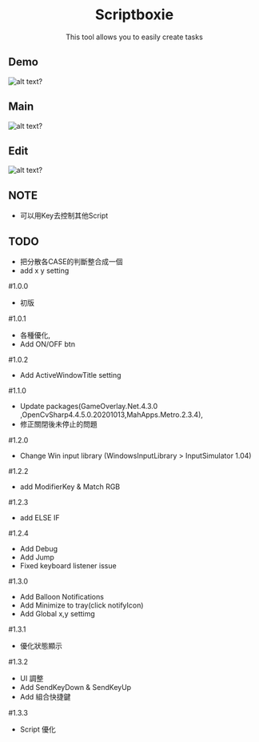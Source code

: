 <h1 align="center">Scriptboxie</h1>

<p align="center">This tool allows you to easily create tasks</p>

## Demo ##
![alt text?]( https://github.com/gemilepus/ScriptTool/blob/master/test.png)
## Main ##
![alt text?](https://github.com/gemilepus/Script_Lite/blob/master/cover.png)
## Edit ##
![alt text?](https://github.com/gemilepus/ScriptTool/blob/master/Cover-2.png)
## NOTE ##
 - 可以用Key去控制其他Script
## TODO ##
 - 把分散各CASE的判斷整合成一個
 - add x y setting
 
 
 #1.0.0
- 初版

#1.0.1
- 各種優化,
- Add ON/OFF btn

#1.0.2
- Add ActiveWindowTitle setting

#1.1.0
- Update packages(GameOverlay.Net.4.3.0 ,OpenCvSharp4.4.5.0.20201013,MahApps.Metro.2.3.4),
- 修正關閉後未停止的問題

#1.2.0
- Change Win input library (WindowsInputLibrary > InputSimulator 1.04)

#1.2.2
- add ModifierKey & Match RGB

#1.2.3
- add ELSE IF

#1.2.4
- Add Debug
- Add Jump
- Fixed keyboard listener issue

#1.3.0
- Add Balloon Notifications
- Add Minimize to tray(click notifyIcon)
- Add Global x,y settimg

#1.3.1
- 優化狀態顯示

#1.3.2
- UI 調整
- Add SendKeyDown & SendKeyUp
- Add 組合快捷鍵

#1.3.3
- Script 優化

